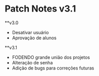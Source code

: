 # Patch Notes v3.1

**v3.0

- Desativar usuário
- Aprovação de alunos

**v3.1

- FODENDO grande união dos projetos
- Alteração de senha
- Adição de bugs para correções futuras
